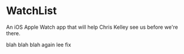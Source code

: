 # WatchList
An iOS Apple Watch app that will help Chris Kelley see us before we're there.

blah
blah
blah again
lee fix